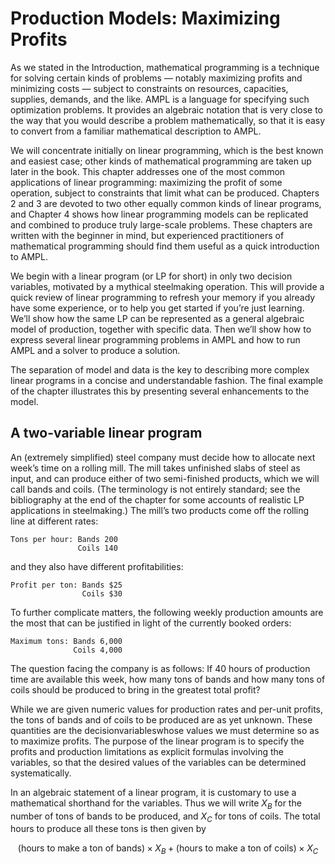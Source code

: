 # Production Models: Maximizing Profits

As we stated in the Introduction, mathematical programming is a technique for solving certain kinds of problems — notably maximizing profits and minimizing costs — subject to constraints on resources, capacities, supplies, demands, and the like. AMPL is a language for specifying such optimization problems. It provides an algebraic notation that is very close to the way that you would describe a problem mathematically, so that it is easy to convert from a familiar mathematical description to AMPL. 

We will concentrate initially on linear programming, which is the best known and easiest case; other kinds of mathematical programming are taken up later in the book. This chapter addresses one of the most common applications of linear programming: maximizing the profit of some operation, subject to constraints that limit what can be produced. Chapters 2 and 3 are devoted to two other equally common kinds of linear programs, and Chapter 4 shows how linear programming models can be replicated and combined to produce truly large-scale problems. These chapters are written with the beginner in mind, but experienced practitioners of mathematical programming should find them useful as a quick introduction to AMPL.

We begin with a linear program (or LP for short) in only two decision variables, motivated by a mythical steelmaking operation. This will provide a quick review of linear programming to refresh your memory if you already have some experience, or to help you get started if you’re just learning. We’ll show how the same LP can be represented as a general algebraic model of production, together with specific data. Then we’ll show how to express several linear programming problems in AMPL and how to run AMPL and a solver to produce a solution. 

The separation of model and data is the key to describing more complex linear programs in a concise and understandable fashion. The final example of the chapter illustrates this by presenting several enhancements to the model. 

## A two-variable linear program

An (extremely simplified) steel company must decide how to allocate next week’s time on a rolling mill. The mill takes unfinished slabs of steel as input, and can produce either of two semi-finished products, which we will call bands and coils. (The terminology is not entirely standard; see the bibliography at the end of the chapter for some accounts of realistic LP applications in steelmaking.) The mill’s two products come off the rolling line at different rates:

```
Tons per hour: Bands 200
               Coils 140
```

and they also have different profitabilities:

```
Profit per ton: Bands $25
                Coils $30
```

To further complicate matters, the following weekly production amounts are the most that can be justified in light of the currently booked orders:

```
Maximum tons: Bands 6,000
              Coils 4,000
```

The question facing the company is as follows: If 40 hours of production time are available this week, how many tons of bands and how many tons of coils should be produced to bring in the greatest total profit?

 While we are given numeric values for production rates and per-unit profits, the tons of bands and of coils to be produced are as yet unknown. These quantities are the decisionvariableswhose values we must determine so as to maximize profits. The purpose of the linear program is to specify the profits and production limitations as explicit formulas involving the variables, so that the desired values of the variables can be determined systematically.

In an algebraic statement of a linear program, it is customary to use a mathematical shorthand for the variables. Thus we will write $X_B$ for the number of tons of bands to be produced, and $X_C$ for tons of coils. The total hours to produce all these tons is then given by

$$
(\text{hours to make a ton of bands}) \times X_B + (\text{hours to make a ton of coils}) \times X_C
$$


